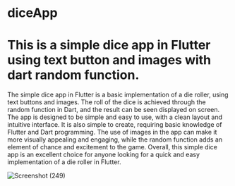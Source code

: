 # diceApp 

# This is a simple dice app in Flutter using text button and images with dart random function.

The simple dice app in Flutter is a basic implementation of a die roller, using text buttons and images. The roll of the dice is achieved through the random function in Dart, and the result can be seen displayed on screen. The app is designed to be simple and easy to use, with a clean layout and intuitive interface. It is also simple to create, requiring basic knowledge of Flutter and Dart programming. The use of images in the app can make it more visually appealing and engaging, while the random function adds an element of chance and excitement to the game. Overall, this simple dice app is an excellent choice for anyone looking for a quick and easy implementation of a die roller in Flutter.  

![Screenshot (249)](https://github.com/VSudarshana/diceApp/assets/140592185/e5179108-b955-4040-aa3f-e0431288c09e)
